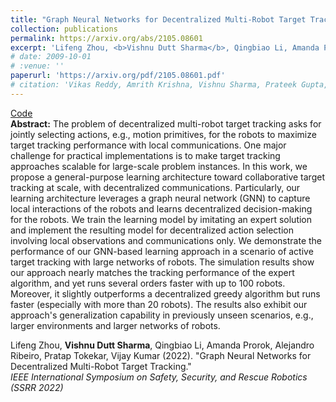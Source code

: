 ```yaml
---
title: "Graph Neural Networks for Decentralized Multi-Robot Target Tracking"
collection: publications
permalink: https://arxiv.org/abs/2105.08601
excerpt: 'Lifeng Zhou, <b>Vishnu Dutt Sharma</b>, Qingbiao Li, Amanda Prorok, Alejandro Ribeiro, Pratap Tokekar, Vijay Kumar (2022). &quot;Graph Neural Networks for Decentralized Multi-Robot Target Tracking.&quot; <br /><i>IEEE International Symposium on Safety, Security, and Rescue Robotics (SSRR 2022)</i>'
# date: 2009-10-01
# :venue: ''
paperurl: 'https://arxiv.org/pdf/2105.08601.pdf'
# citation: 'Vikas Reddy, Amrith Krishna, Vishnu Sharma, Prateek Gupta, Vineeth M R, Pawan Goyal. (2009). &quot;Building a Word Segmenter for Sanskrit Overnight.&quot; <i>Proceedings of the Eleventh International Conference on Language Resources and Evaluation (LREC 2018)</i>.'
---
```


[Code](https://github.com/VishnuDuttSharma/deep-multirobot-task) <br />
**Abstract:**
The problem of decentralized multi-robot target tracking asks for jointly selecting actions, e.g., motion primitives, for the robots to maximize target tracking performance with local communications. One major challenge for practical implementations is to make target tracking approaches scalable for large-scale problem instances. In this work, we propose a general-purpose learning architecture toward collaborative target tracking at scale, with decentralized communications. Particularly, our learning architecture leverages a graph neural network (GNN) to capture local interactions of the robots and learns decentralized decision-making for the robots. We train the learning model by imitating an expert solution and implement the resulting model for decentralized action selection involving local observations and communications only. We demonstrate the performance of our GNN-based learning approach in a scenario of active target tracking with large networks of robots. The simulation results show our approach nearly matches the tracking performance of the expert algorithm, and yet runs several orders faster with up to 100 robots. Moreover, it slightly outperforms a decentralized greedy algorithm but runs faster (especially with more than 20 robots). The results also exhibit our approach's generalization capability in previously unseen scenarios, e.g., larger environments and larger networks of robots.


Lifeng Zhou, <b>Vishnu Dutt Sharma</b>, Qingbiao Li, Amanda Prorok, Alejandro Ribeiro, Pratap Tokekar, Vijay Kumar (2022). &quot;Graph Neural Networks for Decentralized Multi-Robot Target Tracking.&quot; <br /><i>IEEE International Symposium on Safety, Security, and Rescue Robotics (SSRR 2022)</i><br /> 


